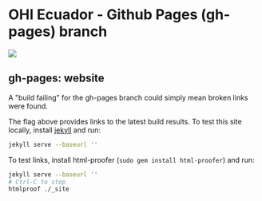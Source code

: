 # OHI Ecuador - Github Pages (gh-pages) branch

[![](https://travis-ci.org/OHI-Science/ecu.svg?branch=gh-pages)](https://travis-ci.org/OHI-Science/ecu/branches)


## gh-pages: website

A "build failing" for the gh-pages branch could simply mean broken links were found.

The flag above provides links to the latest build results. To test this site locally, install [jekyll](http://jekyllrb.com/docs/installation/) and run:

```bash
jekyll serve --baseurl ''
```

To test links, install html-proofer (`sudo gem install html-proofer`) and run:

```bash
jekyll serve --baseurl ''
# Ctrl-C to stop
htmlproof ./_site
```
